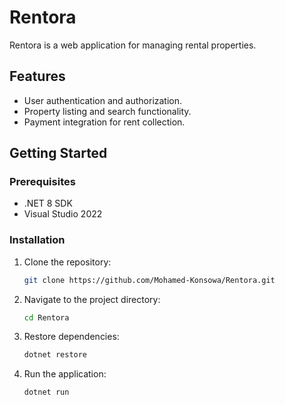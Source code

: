 # Rentora

Rentora is a web application for managing rental properties.

## Features
- User authentication and authorization.
- Property listing and search functionality.
- Payment integration for rent collection.

## Getting Started
### Prerequisites
- .NET 8 SDK
- Visual Studio 2022

### Installation
1. Clone the repository:
   ```bash
   git clone https://github.com/Mohamed-Konsowa/Rentora.git
   ```
2. Navigate to the project directory:
   ```bash
   cd Rentora
   ```
3. Restore dependencies:
   ```bash
   dotnet restore
   ```
4. Run the application:
   ```bash
   dotnet run
   ```

